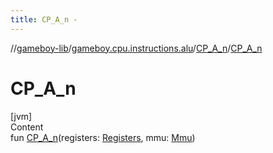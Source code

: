 ```yaml
---
title: CP_A_n -
---
```

//[gameboy-lib](../../index.md)/[gameboy.cpu.instructions.alu](../index.md)/[CP_A_n](index.md)/[CP_A_n](-c-p_-a_n.md)



# CP_A_n  
[jvm]  
Content  
fun [CP_A_n](-c-p_-a_n.md)(registers: [Registers](../../gameboy.cpu/-registers/index.md), mmu: [Mmu](../../gameboy.memory/-mmu/index.md))  



